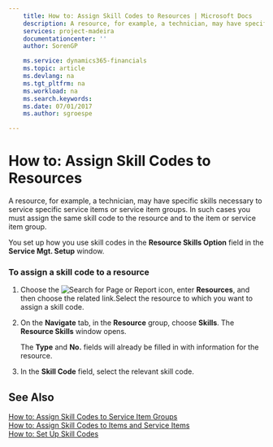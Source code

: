 ```yaml
---
    title: How to: Assign Skill Codes to Resources | Microsoft Docs
    description: A resource, for example, a technician, may have specific skills necessary to service specific service items or service item groups. In such cases you must assign the same skill code to the resource and to the item or service item group.
    services: project-madeira
    documentationcenter: ''
    author: SorenGP

    ms.service: dynamics365-financials
    ms.topic: article
    ms.devlang: na
    ms.tgt_pltfrm: na
    ms.workload: na
    ms.search.keywords:
    ms.date: 07/01/2017
    ms.author: sgroespe

---
```

# How to: Assign Skill Codes to Resources
A resource, for example, a technician, may have specific skills necessary to service specific service items or service item groups. In such cases you must assign the same skill code to the resource and to the item or service item group.  
  
 You set up how you use skill codes in the **Resource Skills Option** field in the **Service Mgt. Setup** window.  
  
### To assign a skill code to a resource  
  
1.  Choose the ![Search for Page or Report](media/ui-search/search_small.png "Search for Page or Report icon") icon, enter **Resources**, and then choose the related link.Select the resource to which you want to assign a skill code.  
  
2.  On the **Navigate** tab, in the **Resource** group, choose **Skills**. The **Resource Skills** window opens.  
  
     The **Type** and **No.** fields will already be filled in with information for the resource.  
  
3.  In the **Skill Code** field, select the relevant skill code.  
  
## See Also  
 [How to: Assign Skill Codes to Service Item Groups](../how-to-assign-skill-codes-to-service-item-groups.md)   
 [How to: Assign Skill Codes to Items and Service Items](../how-to-assign-skill-codes-to-items-and-service-items.md)   
 [How to: Set Up Skill Codes](../how-to-set-up-skill-codes.md)